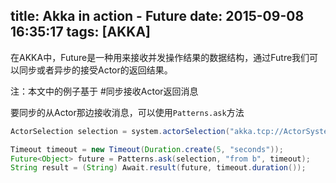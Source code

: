 title: Akka in action - Future
date: 2015-09-08 16:35:17
tags: [AKKA]
---

在AKKA中，Future是一种用来接收并发操作结果的数据结构，通过Futre我们可以同步或者异步的接受Actor的返回结果。
<!--more-->

注：本文中的例子基于
#同步接收Actor返回消息  

要同步的从Actor那边接收消息，可以使用`Patterns.ask`方法
```Java
ActorSelection selection = system.actorSelection("akka.tcp://ActorSystemA@192.168.8.136:2552/user/ActorA");

Timeout timeout = new Timeout(Duration.create(5, "seconds"));
Future<Object> future = Patterns.ask(selection, "from b", timeout);
String result = (String) Await.result(future, timeout.duration());
```
